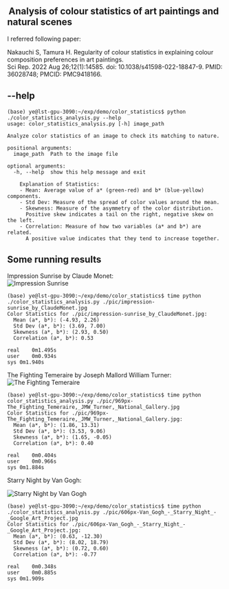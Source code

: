 ##  Analysis of colour statistics of art paintings and natural scenes

I referred following paper:  

Nakauchi S, Tamura H. Regularity of colour statistics in explaining colour composition preferences in art paintings.   
Sci Rep. 2022 Aug 26;12(1):14585. doi: 10.1038/s41598-022-18847-9. PMID: 36028748; PMCID: PMC9418166.  


## --help

```
(base) ye@lst-gpu-3090:~/exp/demo/color_statistics$ python ./color_statistics_analysis.py --help
usage: color_statistics_analysis.py [-h] image_path

Analyze color statistics of an image to check its matching to nature.

positional arguments:
  image_path  Path to the image file

optional arguments:
  -h, --help  show this help message and exit

    Explanation of Statistics:
    - Mean: Average value of a* (green-red) and b* (blue-yellow) components.
    - Std Dev: Measure of the spread of color values around the mean.
    - Skewness: Measure of the asymmetry of the color distribution.
      Positive skew indicates a tail on the right, negative skew on the left.
    - Correlation: Measure of how two variables (a* and b*) are related.
      A positive value indicates that they tend to increase together.
```

## Some running results

Impression Sunrise by Claude Monet:  
![Impression Sunrise](https://www.claude-monet.com/images/paintings/impression-sunrise.jpg)  
```
(base) ye@lst-gpu-3090:~/exp/demo/color_statistics$ time python ./color_statistics_analysis.py ./pic/impression-sunrise_by_ClaudeMonet.jpg 
Color Statistics for ./pic/impression-sunrise_by_ClaudeMonet.jpg:
  Mean (a*, b*): (-4.93, 2.26)
  Std Dev (a*, b*): (3.69, 7.00)
  Skewness (a*, b*): (2.93, 0.50)
  Correlation (a*, b*): 0.53

real	0m1.495s
user	0m0.934s
sys	0m1.940s
```

The Fighting Temeraire by Joseph Mallord William Turner:  
![The Fighting Temeraire](https://upload.wikimedia.org/wikipedia/commons/thumb/3/30/The_Fighting_Temeraire%2C_JMW_Turner%2C_National_Gallery.jpg/1024px-The_Fighting_Temeraire%2C_JMW_Turner%2C_National_Gallery.jpg)  

```
(base) ye@lst-gpu-3090:~/exp/demo/color_statistics$ time python color_statistics_analysis.py ./pic/969px-The_Fighting_Temeraire,_JMW_Turner,_National_Gallery.jpg
Color Statistics for ./pic/969px-The_Fighting_Temeraire,_JMW_Turner,_National_Gallery.jpg:
  Mean (a*, b*): (1.86, 13.31)
  Std Dev (a*, b*): (3.53, 9.06)
  Skewness (a*, b*): (1.65, -0.05)
  Correlation (a*, b*): 0.40

real	0m0.404s
user	0m0.966s
sys	0m1.884s
```

Starry Night by Van Gogh:  

![Starry Night by Van Gogh](https://upload.wikimedia.org/wikipedia/commons/thumb/e/ea/Van_Gogh_-_Starry_Night_-_Google_Art_Project.jpg/1024px-Van_Gogh_-_Starry_Night_-_Google_Art_Project.jpg)

```
(base) ye@lst-gpu-3090:~/exp/demo/color_statistics$ time python ./color_statistics_analysis.py ./pic/606px-Van_Gogh_-_Starry_Night_-_Google_Art_Project.jpg
Color Statistics for ./pic/606px-Van_Gogh_-_Starry_Night_-_Google_Art_Project.jpg:
  Mean (a*, b*): (0.63, -12.30)
  Std Dev (a*, b*): (8.02, 18.79)
  Skewness (a*, b*): (0.72, 0.60)
  Correlation (a*, b*): -0.77

real	0m0.348s
user	0m0.885s
sys	0m1.909s
```


